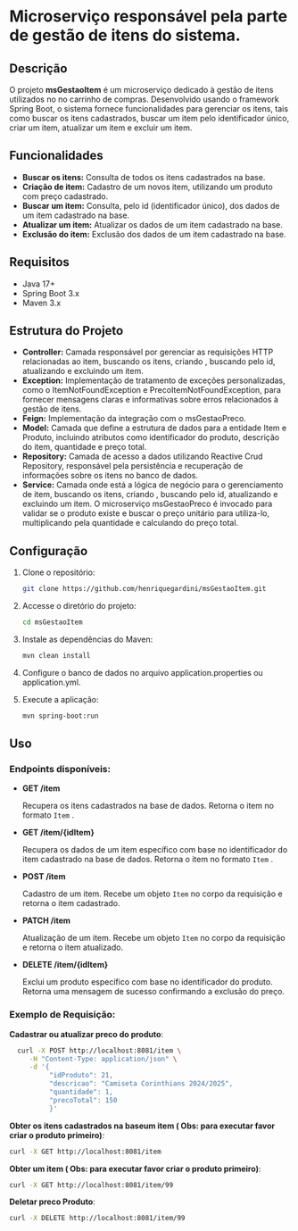 # Microserviço responsável pela parte de gestão de itens do sistema.

## Descrição

O projeto **msGestaoItem** é um microserviço dedicado à gestão de itens utilizados no no carrinho de compras. Desenvolvido usando o framework Spring Boot, o sistema fornece funcionalidades para gerenciar os itens, tais como buscar os itens cadastrados, buscar um item pelo identificador único, criar um item, atualizar um item e excluir um item.

## Funcionalidades

- **Buscar os itens:** Consulta de todos os itens cadastrados na base.
- **Criação de item:** Cadastro de um novos item, utilizando um produto com preço cadastrado.
- **Buscar um item:** Consulta, pelo id (identificador único), dos dados de um item cadastrado na base.
- **Atualizar um item:** Atualizar os dados de um item cadastrado na base.
- **Exclusão do item:** Exclusão dos dados de um item cadastrado na base.

## Requisitos

- Java 17+
- Spring Boot 3.x
- Maven 3.x

## Estrutura do Projeto

- **Controller:** Camada responsável por gerenciar as requisições HTTP relacionadas ao item, buscando os itens, criando , buscando pelo id, atualizando e excluindo um item.
- **Exception:** Implementação de tratamento de exceções personalizadas, como o ItemNotFoundException e PrecoItemNotFoundException, para fornecer mensagens claras e informativas sobre erros relacionados à gestão de itens.
- **Feign:** Implementação da integração com o msGestaoPreco. 
- **Model:** Camada que define a estrutura de dados para a entidade Item e Produto, incluindo atributos como identificador do produto, descrição do item, quantidade e preço total.
- **Repository:** Camada de acesso a dados utilizando Reactive Crud Repository, responsável pela persistência e recuperação de informações sobre os itens no banco de dados.
- **Service:** Camada onde está a lógica de negócio para o gerenciamento de item, buscando os itens, criando , buscando pelo id, atualizando e excluindo um item. O microserviço msGestaoPreco é invocado para validar se o produto existe e buscar o preço unitário para utiliza-lo, multiplicando pela quantidade e calculando do preço total.

## Configuração

1. Clone o repositório:

   ```bash
   git clone https://github.com/henriquegardini/msGestaoItem.git
    ```

2. Accesse o diretório do projeto:

   ```bash
   cd msGestaoItem
   ```

3. Instale as dependências do Maven:

   ```bash
   mvn clean install
   ```

4. Configure o banco de dados no arquivo application.properties ou application.yml.

5. Execute a aplicação:

   ```bash
   mvn spring-boot:run
   ```

## Uso

### Endpoints disponíveis:

- **GET /item**

  Recupera os itens cadastrados na base de dados. Retorna o item no formato `Item` .

- **GET /item/{idItem}**

  Recupera os dados de um item específico com base no identificador do item cadastrado na base de dados. Retorna o item no formato `Item` .

- **POST /item**

  Cadastro de um item. Recebe um objeto `Item` no corpo da requisição e retorna o item cadastrado.

- **PATCH /item**

  Atualização de um item. Recebe um objeto `Item` no corpo da requisição e retorna o item atualizado.

- **DELETE /item/{idItem}**

  Exclui um produto específico com base no identificador do produto. Retorna uma mensagem de sucesso confirmando a exclusão do preço.


### Exemplo de Requisição:
**Cadastrar ou atualizar preco do produto**:
```bash
  curl -X POST http://localhost:8081/item \
     -H "Content-Type: application/json" \
     -d '{
	      "idProduto": 21,
	      "descricao": "Camiseta Corinthians 2024/2025",
	      "quantidade": 1,
	      "precoTotal": 150
          }'
```

**Obter os itens cadastrados na baseum item ( Obs: para executar favor criar o produto primeiro)**:
```bash
curl -X GET http://localhost:8081/item
```

**Obter um item ( Obs: para executar favor criar o produto primeiro)**:
```bash
curl -X GET http://localhost:8081/item/99
```


**Deletar preco Produto**:
```bash
curl -X DELETE http://localhost:8081/item/99
```
